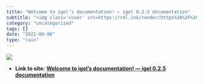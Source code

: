 ```yaml
---
title: "Welcome to igel’s documentation! — igel 0.2.5 documentation"
subtitle: "<img class='cover' src=https://rdl.ink/render/https%3A%2F%2Figel.readthedocs.io%2Fen%2Flatest>"
category: "uncategorized"
tags: []
date: "2021-04-06"
type: "rain"
---
```

<img class="cover" src=https://rdl.ink/render/https%3A%2F%2Figel.readthedocs.io%2Fen%2Flatest>


* **Link to site:** **[Welcome to igel’s documentation! — igel 0.2.5 documentation](https://igel.readthedocs.io/en/latest)**